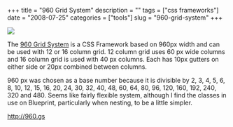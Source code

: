 +++
title = "960 Grid System"
description = ""
tags = ["css frameworks"]
date = "2008-07-25"
categories = ["tools"]
slug = "960-grid-system"
+++


<div class="tool-screenshot mb1"><a href="http://960.gs/"><img id="bluga-thumbnail-2844" class="bluga-thumbnail custom" src="//media.konigi.com/bluga/
wt5233699c55af9_custom.jpg"/></a></div><p>The <a href="http://960.gs/">960 Grid System</a> is a CSS Framework based on 960px width and can be used with 12 or 16 column grid. 12 column grid uses 60 px wide columns and 16 column grid is used with 40 px columns. Each has 10px gutters on either side or 20px combined between columns. </p>
<p>960 px was chosen as a base number because it is divisible by 2, 3, 4, 5, 6, 8, 10, 12, 15, 16, 20, 24, 30, 32, 40, 48, 60, 64, 80, 96, 120, 160, 192, 240, 320 and 480. Seems like fairly flexible system, although I find the classes in use on Blueprint, particularly when nesting, to be a little simpler.</p>
  
<p><a href="http://960.gs/">http://960.gs</a></p>
      
